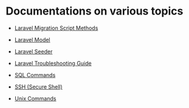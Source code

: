 # Documentations on various topics

* <a href="./topics/laravel-migration.md">Laravel Migration Script Methods</a>

* <a href="./topics/laravel-model.md">Laravel Model</a>

* <a href="./topics/laravel-seeder.md">Laravel Seeder</a>

* <a href="./topics/troubleshoot-laravel.md">Laravel Troubleshooting Guide</a>

* <a href="./topics/sql.md">SQL Commands</a>

* <a href="./topics/ssh.md">SSH (Secure Shell)</a>

* <a href="./topics/unix-commands.md">Unix Commands</a>
